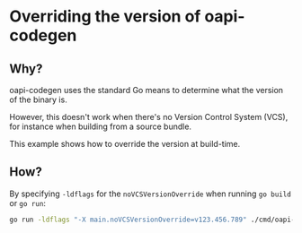 # Overriding the version of oapi-codegen

## Why?

oapi-codegen uses the standard Go means to determine what the version of the binary is.

However, this doesn't work when there's no Version Control System (VCS), for instance when building from a source bundle.

This example shows how to override the version at build-time.

## How?

By specifying `-ldflags` for the `noVCSVersionOverride` when running `go build` or `go run`:

```sh
go run -ldflags "-X main.noVCSVersionOverride=v123.456.789" ./cmd/oapi-codegen --config=config.yaml ../../api.yaml
```
